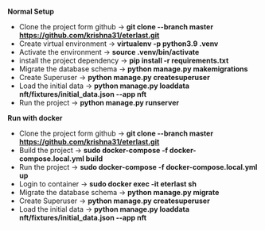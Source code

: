 **Normal Setup**
-  Clone the project form github -> **git clone --branch master  https://github.com/krishna31/eterlast.git**
-  Create virtual environment -> **virtualenv -p python3.9 .venv**
-  Activate the environment -> **source .venv/bin/activate**
-  install the project dependency -> **pip install -r requirements.txt**
-  Migrate the database schema -> **python manage.py makemigrations**
-  Create Superuser -> **python manage.py createsuperuser**
-  Load the initial data -> **python manage.py loaddata nft/fixtures/initial_data.json  --app nft**
-  Run the project -> **python manage.py runserver**

**Run with docker**
-  Clone the project form github -> **git clone --branch master  https://github.com/krishna31/eterlast.git**
-  Build the project -> **sudo docker-compose -f docker-compose.local.yml build**
-  Run the project -> **sudo docker-compose -f docker-compose.local.yml up**
-  Login to container -> **sudo docker exec -it eterlast sh**
-  Migrate the database schema -> **python manage.py migrate**
-  Create Superuser -> **python manage.py createsuperuser**
-  Load the initial data -> **python manage.py loaddata nft/fixtures/initial_data.json  --app nft**
